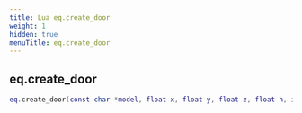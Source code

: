 ```yaml
---
title: Lua eq.create_door
weight: 1
hidden: true
menuTitle: eq.create_door
---
```

## eq.create_door
```lua
eq.create_door(const char *model, float x, float y, float z, float h, int open_type, int size); -- void
```